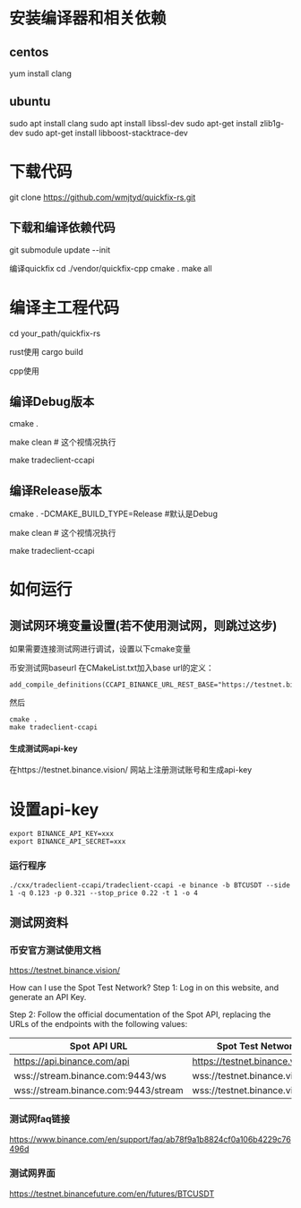 # 安装编译器和相关依赖
## centos
yum install clang
## ubuntu
sudo apt install clang
sudo apt install libssl-dev
sudo apt-get install zlib1g-dev
sudo apt-get install libboost-stacktrace-dev	

# 下载代码
git clone https://github.com/wmjtyd/quickfix-rs.git

## 下载和编译依赖代码 
git submodule update --init

编译quickfix
cd ./vendor/quickfix-cpp
cmake .
make all

# 编译主工程代码
cd your_path/quickfix-rs

rust使用 
cargo build

cpp使用 
## 编译Debug版本
cmake .

make clean # 这个视情况执行

make tradeclient-ccapi

## 编译Release版本

cmake . -DCMAKE_BUILD_TYPE=Release #默认是Debug

make clean  # 这个视情况执行

make tradeclient-ccapi

# 如何运行
## 测试网环境变量设置(若不使用测试网，则跳过这步)
如果需要连接测试网进行调试，设置以下cmake变量

币安测试网baseurl
在CMakeList.txt加入base url的定义：
```
add_compile_definitions(CCAPI_BINANCE_URL_REST_BASE="https://testnet.binance.vision/api")
```
然后
```
cmake .
make tradeclient-ccapi
```

#### 生成测试网api-key
在https://testnet.binance.vision/ 网站上注册测试账号和生成api-key


# 设置api-key
```
export BINANCE_API_KEY=xxx
export BINANCE_API_SECRET=xxx
```



### 运行程序
```
./cxx/tradeclient-ccapi/tradeclient-ccapi -e binance -b BTCUSDT --side 1 -q 0.123 -p 0.321 --stop_price 0.22 -t 1 -o 4
```

## 测试网资料
### 币安官方测试使用文档
https://testnet.binance.vision/

How can I use the Spot Test Network?
Step 1: Log in on this website, and generate an API Key.

Step 2: Follow the official documentation of the Spot API, replacing the URLs of the endpoints with the following values:

|Spot API URL|	Spot Test Network URL|
|----|----|
|https://api.binance.com/api|	https://testnet.binance.vision/api
|wss://stream.binance.com:9443/ws|	wss://testnet.binance.vision/ws|
|wss://stream.binance.com:9443/stream|	wss://testnet.binance.vision/stream|

### 测试网faq链接
https://www.binance.com/en/support/faq/ab78f9a1b8824cf0a106b4229c76496d

### 测试网界面
https://testnet.binancefuture.com/en/futures/BTCUSDT
